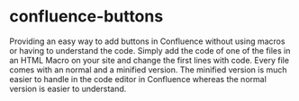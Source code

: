 # confluence-buttons

Providing an easy way to add buttons in Confluence without using macros or having to understand the code. Simply add the code of one of the files in an HTML Macro on your site and change the first lines with code.
Every file comes with an normal and a minified version. The minified version is much easier to handle in the code editor in Confluence whereas the normal version is easier to understand.
